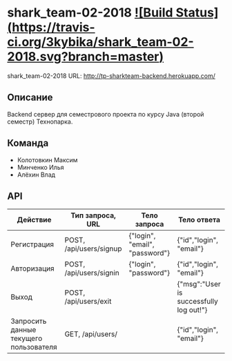# shark_team-02-2018 [![Build Status] (https://travis-ci.org/3kybika/shark_team-02-2018.svg?branch=master)](https://travis-ci.org/3kybika/shark_team-02-2018)
shark_team-02-2018
URL: http://tp-sharkteam-backend.herokuapp.com/

## Описание
Backend сервер для семестрового проекта по курсу Java (второй семестр) Технопарка.
 
## Команда
* Колотовкин Максим
* Минченко Илья
* Алёхин Влад

## API
| Действие | Тип запроса, URL | Тело запроса | Тело ответа |
| --- | --- | --- | --- |
| Регистрация | POST, /api/users/signup | {"login", "email", "password"} | {"id","login", "email"} |
| Авторизация | POST, /api/users/signin | {"login", "password"} | {"id","login", "email"} |
| Выход | POST, /api/users/exit |  | {"msg":"User is successfully log out!"} |
| Запросить данные текущего пользователя | GET, /api/users/ | | {"id","login", "email"} | |
